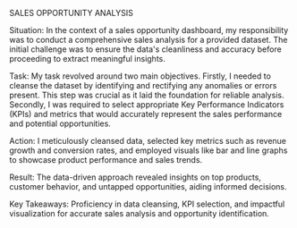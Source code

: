 SALES OPPORTUNITY ANALYSIS

Situation:
In the context of a sales opportunity dashboard, my responsibility was to conduct a comprehensive sales analysis for a provided dataset. The initial challenge was to ensure the data's cleanliness and accuracy before proceeding to extract meaningful insights.

Task:
My task revolved around two main objectives. Firstly, I needed to cleanse the dataset by identifying and rectifying any anomalies or errors present. This step was crucial as it laid the foundation for reliable analysis. Secondly, I was required to select appropriate Key Performance Indicators (KPIs) and metrics that would accurately represent the sales performance and potential opportunities.

Action:
I meticulously cleansed data, selected key metrics such as revenue growth and conversion rates, and employed visuals like bar and line graphs to showcase product performance and sales trends.

Result:
The data-driven approach revealed insights on top products, customer behavior, and untapped opportunities, aiding informed decisions.

Key Takeaways:
Proficiency in data cleansing, KPI selection, and impactful visualization for accurate sales analysis and opportunity identification.

